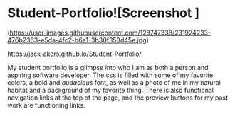 # Student-Portfolio![Screenshot ]
(https://user-images.githubusercontent.com/128747338/231924233-476b2363-e5da-4fc2-b6e1-3b30f358d45e.jpg)

https://jack-akers.github.io/Student-Portfolio/

My student portfolio is a glimpse into who I am as both a person and aspiring software developer. The css is filled with some of my favorite colors, a bold and *audacious* font, as well as a photo of me in my natural habitat and a background of my favorite thing. 
There is also functional navigation links at the top of the page, and the preview buttons for my past work are functioning links.
